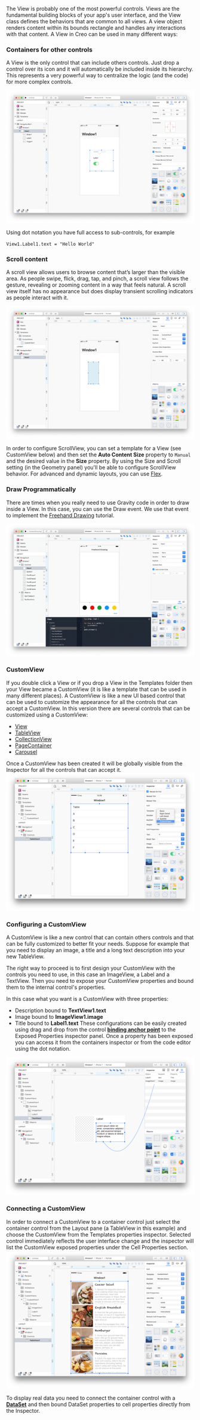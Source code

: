 The View is probably one of the most powerful controls. Views are the fundamental building blocks of your app's user interface, and the View class defines the behaviors that are common to all views. A view object renders content within its bounds rectangle and handles any interactions with that content. A View in Creo can be used in many different ways:

### Containers for other controls
A View is the only control that can include others controls. Just drop a control over its icon and it will automatically be included inside its hierarchy. This represents a very powerful way to centralize the logic (and the code) for more complex controls.

![Creo](../images/creo/view1.png)

Using dot notation you have full access to sub-controls, for example
```
View1.Label1.text = "Hello World"
```

### Scroll content
A scroll view allows users to browse content that’s larger than the visible area. As people swipe, flick, drag, tap, and pinch, a scroll view follows the gesture, revealing or zooming content in a way that feels natural. A scroll view itself has no appearance but does display transient scrolling indicators as people interact with it.

![Creo](../images/creo/view2.png)

In order to configure ScrollView, you can set a template for a View (see CustomView below) and then set the **Auto Content Size** property to `Manual` and the desired value in the **Size** property. By using the Size and Scroll setting (in the Geometry panel) you'll be able to configure ScrollView behavior.
For advanced and dynamic layouts, you can use [Flex](flex.html).

### Draw Programmatically
There are times when you really need to use Gravity code in order to draw inside a View. In this case, you can use the Draw event. We use that event to implement the [Freehand Drawing](../tutorials/freehand-drawing.html) tutorial.

![Creo](../images/creo/view3.png)

### CustomView
If you double click a View or if you drop a View in the Templates folder then your View became a CustomView (it is like a template that can be used in many different places). A CustomView is like a new UI based control that can be used to customize the appearance for all the controls that can accept a CustomView. In this version there are several controls that can be customized using a CustomView:
* [View](../classes/View.html)
* [TableView](../classes/TableView.html)
* [CollectionView](../classes/CollectionView.html)
* [PageContainer](../classes/PageContainer.html)
* [Carousel](../classes/Carousel.html)


Once a CustomView has been created it will be globally visible from the Inspector for all the controls that can accept it.  
![Creo](../images/creo/controls_customization_2.png)

### Configuring a CustomView
A CustomView is like a new control that can contain others controls and that can be fully customized to better fit your needs. Suppose for example that you need to display an image, a title and a long text description into your new TableView.


The right way to proceed is to first design your CustomView with the controls you need to use, in this case an ImageView, a Label and a TextView.
Then you need to expose your CustomView properties and bound them to the internal control's properties.

In this case what you want is a CustomView with three properties:
* Description bound to **TextView1.text**
* Image bound to **ImageView1.image**
* Title bound to **Label1.text**
These configurations can be easily created using drag and drop from the control **[binding anchor point](bindings.html)** to the Exposed Properties inspector panel.
Once a property has been exposed you can access it from the containers inspector or from the code editor using the dot notation.

![Creo](../images/creo/controls_customization_3.png)

### Connecting a CustomView
In order to connect a CustomView to a container control just select the container control from the Layout pane (a TableView in this example) and choose the CustomView from the Templates properties inspector. Selected control immediately reflects the user interface change and the inspector will list the CustomView exposed properties under the Cell Properties section.
![Creo](../images/creo/controls_customization_5.png)

To display real data you need to connect the container control with a **[DataSet](dataset.html)** and then bound DataSet properties to cell properties directly from the Inspector.
